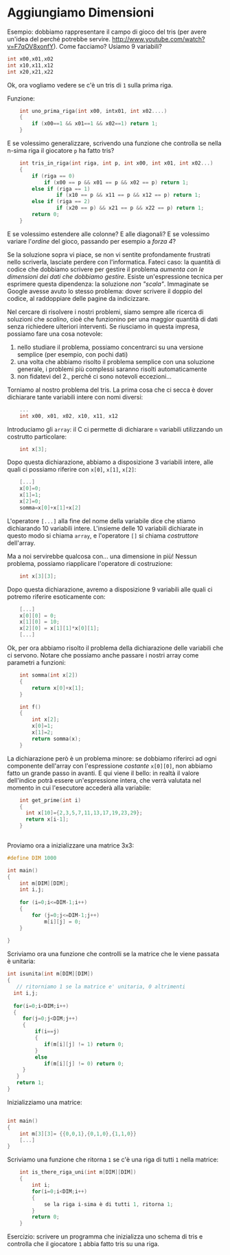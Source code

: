 # Aggiungiamo Dimensioni

Esempio: dobbiamo rappresentare il campo di gioco del tris
(per avere un'idea del perché potrebbe servire. http://www.youtube.com/watch?v=F7qOV8xonfY). 
Come facciamo? Usiamo 9 variabili?
```c
int x00,x01,x02
int x10,x11,x12
int x20,x21,x22
```

Ok, ora vogliamo vedere se c'è un tris di `1` sulla prima riga.

Funzione:

```c
    int uno_prima_riga(int x00, intx01, int x02....)
    {
        if (x00==1 && x01==1 && x02==1) return 1;    
    }
```

E se volessimo generalizzare, scrivendo una funzione che controlla se nella
n-sima riga il giocatore `p` ha fatto tris?

```c
    int tris_in_riga(int riga, int p, int x00, int x01, int x02...)
    {
        if (riga == 0)
            if (x00 == p && x01 == p && x02 == p) return 1;
        else if (riga == 1)
                if (x10 == p && x11 == p && x12 == p) return 1;
        else if (riga == 2)
                if (x20 == p) && x21 == p && x22 == p) return 1;
        return 0;
    }
```

E se volessimo estendere alle colonne? E alle diagonali? E se volessimo variare
l'_ordine_ del gioco, passando per esempio a _forza 4_?

Se la soluzione sopra vi piace, se non vi sentite profondamente frustrati nello
scriverla, lasciate perdere con l'informatica.
Fateci caso: la quantità di codice che dobbiamo scrivere per gestire il problema
_aumenta con le dimensioni dei dati che dobbiamo gestire_. Esiste un'espressione
tecnica per esprimere questa dipendenza: la soluzione *non "scala"*. Immaginate
se Google avesse avuto lo stesso problema: dover scrivere il doppio del codice,
al raddoppiare delle pagine da indicizzare.

Nel cercare di risolvere i nostri problemi, siamo sempre alle ricerca di soluzioni
che _scalino_, cioè che funzionino per una maggior quantità di dati senza
richiedere ulteriori interventi.
Se riusciamo in questa impresa, possiamo fare una cosa notevole:
1. nello studiare il problema, possiamo concentrarci su una versione semplice
(per esempio, con pochi dati)
2. una volta che abbiamo risolto il problema semplice con una soluzione
generale, i problemi più complessi saranno risolti automaticamente
3. non fidatevi del 2., perché ci sono notevoli eccezioni...

Torniamo al nostro problema del tris. La prima cosa che ci secca è dover
dichiarare tante variabili intere con nomi diversi:

```c
    ...
    int x00, x01, x02, x10, x11, x12
```

Introduciamo gli `array`: il C ci permette di dichiarare `n` variabili
utilizzando un costrutto particolare:

```c
    int x[3];
```

Dopo questa dichiarazione, abbiamo a disposizione 3 variabili intere, alle quali
ci possiamo riferire con `x[0]`, `x[1]`, `x[2]`:

```c
    [...]
    x[0]=0;
    x[1]=1;
    x[2]=0;
    somma=x[0]+x[1]+x[2]
```

L'operatore `[...]` alla fine del nome della variabile dice che stiamo
dichiarando 10 variabili intere. L'insieme delle 10 variabili dichiarate in
questo modo si chiama `array`, e l'operatore `[]` si chiama _costruttore_
dell'array. 
 
Ma a noi servirebbe qualcosa con... una dimensione in più! Nessun problema,
possiamo riapplicare l'operatore di costruzione: 

```c
    int x[3][3];
```

Dopo questa dichiarazione, avremo a disposizione 9 variabili alle quali ci
potremo riferire esoticamente con:

```c
    [...]
    x[0][0] = 0;
    x[1][0] = 10;
    x[2][0] = x[1][1]*x[0][1];
    [...]
```
 
Ok, per ora abbiamo risolto il problema della dichiarazione delle variabili che
ci servono. Notare che possiamo anche passare i nostri array come parametri a
funzioni:

```c
    int somma(int x[2])
    {
        return x[0]+x[1];
    }

    int f()
    {
        int x[2];
        x[0]=1;
        x[1]=2;
        return somma(x);
    }
``` 

La dichiarazione però è un problema minore: se dobbiamo riferirci ad ogni 
componente dell'array con l'espressione _costante_ `x[0][0]`, non abbiamo
fatto un grande passo in avanti.
E qui viene il bello: in realtà il valore dell'indice potrà essere 
un'espressione intera, che verrà valutata nel momento in cui l'esecutore accederà
alla variabile:

```c
    int get_prime(int i)
    {
      int x[10]={2,3,5,7,11,13,17,19,23,29};
      return x[i-1];
    }
    
```

Proviamo ora a inizializzare una matrice 3x3:

```c
#define DIM 1000

int main()
{
    int m[DIM][DIM];
    int i,j;
    
    for (i=0;i<=DIM-1;i++)
    {
        for (j=0;j<=DIM-1;j++)
            m[i][j] = 0;
    }
    
}
```

Scriviamo ora una funzione che controlli se la matrice che le viene passata è unitaria:

```c
int isunita(int m[DIM][DIM])
{
   // ritorniamo 1 se la matrice e' unitaria, 0 altrimenti
  int i,j;
  
  for(i=0;i<DIM;i++)
  {
     for(j=0;j<DIM;j++)
     {
         if(i==j)
         {
            if(m[i][j] != 1) return 0;
         }
         else
            if(m[i][j] != 0) return 0;
     }
   }
   return 1;
}
```

Inizializziamo una matrice:

```c

int main()
{
    int m[3][3]= {{0,0,1},{0,1,0},{1,1,0}}
    [...]
}
```


Scriviamo una funzione che ritorna `1` se c'è una riga di tutti `1` nella matrice:


```c
    int is_there_riga_uni(int m[DIM][DIM])
    {
        int i;
        for(i=0;i<DIM;i++)
        {
            se la riga i-sima è di tutti 1, ritorna 1;
        }
        return 0;
    }


```

Esercizio: scrivere un programma che inizializza uno schema di tris e 
controlla che il giocatore `1` abbia fatto tris su una riga.
